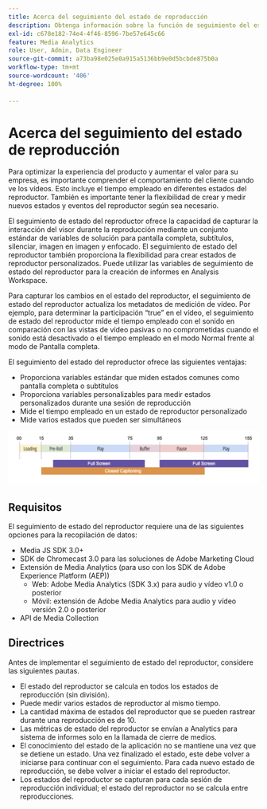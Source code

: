 ```yaml
---
title: Acerca del seguimiento del estado de reproducción
description: Obtenga información sobre la función de seguimiento del estado de los jugadores, incluidos los requisitos y las directrices para implementar e informar sobre los estados de los jugadores.
exl-id: c678e182-74e4-4f46-8596-7be57e645c66
feature: Media Analytics
role: User, Admin, Data Engineer
source-git-commit: a73ba98e025e0a915a5136bb9e0d5bcbde875b0a
workflow-type: tm+mt
source-wordcount: '406'
ht-degree: 100%

---
```


# Acerca del seguimiento del estado de reproducción

Para optimizar la experiencia del producto y aumentar el valor para su empresa, es importante comprender el comportamiento del cliente cuando ve los vídeos. Esto incluye el tiempo empleado en diferentes estados del reproductor.  También es importante tener la flexibilidad de crear y medir nuevos estados y eventos del reproductor según sea necesario.

El seguimiento de estado del reproductor ofrece la capacidad de capturar la interacción del visor durante la reproducción mediante un conjunto estándar de variables de solución para pantalla completa, subtítulos, silenciar, imagen en imagen y enfocado.  El seguimiento de estado del reproductor también proporciona la flexibilidad para crear estados de reproductor personalizados. Puede utilizar las variables de seguimiento de estado del reproductor para la creación de informes en Analysis Workspace.

Para capturar los cambios en el estado del reproductor, el seguimiento de estado del reproductor actualiza los metadatos de medición de vídeo. Por ejemplo, para determinar la participación “true” en el vídeo, el seguimiento de estado del reproductor mide el tiempo empleado con el sonido en comparación con las vistas de vídeo pasivas o no comprometidas cuando el sonido está desactivado o el tiempo empleado en el modo Normal frente al modo de Pantalla completa.

El seguimiento del estado del reproductor ofrece las siguientes ventajas:

* Proporciona variables estándar que miden estados comunes como pantalla completa o subtítulos
* Proporciona variables personalizables para medir estados personalizados durante una sesión de reproducción
* Mide el tiempo empleado en un estado de reproductor personalizado
* Mide varios estados que pueden ser simultáneos

![Seguimiento del estado de reproducción](assets/player_state_tracking.png)

## Requisitos

El seguimiento de estado del reproductor requiere una de las siguientes opciones para la recopilación de datos:
* Media JS SDK 3.0+
* SDK de Chromecast 3.0 para las soluciones de Adobe Marketing Cloud
* Extensión de Media Analytics (para uso con los SDK de Adobe Experience Platform (AEP))
   * Web: Adobe Media Analytics (SDK 3.x) para audio y vídeo v1.0 o posterior
   * Móvil: extensión de Adobe Media Analytics para audio y vídeo versión 2.0 o posterior
* API de Media Collection

## Directrices

Antes de implementar el seguimiento de estado del reproductor, considere las siguientes pautas.

* El estado del reproductor se calcula en todos los estados de reproducción (sin división).
* Puede medir varios estados de reproductor al mismo tiempo.
* La cantidad máxima de estados del reproductor que se pueden rastrear durante una reproducción es de 10.
* Las métricas de estado del reproductor se envían a Analytics para sistema de informes solo en la llamada de cierre de medios.
* El conocimiento del estado de la aplicación no se mantiene una vez que se detiene un estado. Una vez finalizado el estado, este debe volver a iniciarse para continuar con el seguimiento. Para cada nuevo estado de reproducción, se debe volver a iniciar el estado del reproductor.
* Los estados del reproductor se capturan para cada sesión de reproducción individual; el estado del reproductor no se calcula entre reproducciones.
